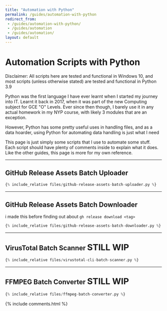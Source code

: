 ```yaml
---
title: "Automation with Python"
permalink: /guides/automation-with-python
redirect_from:
 - /guides/automation-with-python/
 - /guides/automation
 - /guides/automation/
layout: default
---
```

# Automation Scripts with Python 

Disclaimer: All scripts here are tested and functional in Windows 10, and most scripts (unless otherwise stated) are tested and functional in Python 3.9

Python was the first language I have ever learnt when I started my journey into IT. Learnt it back in 2017, when it was part of the new Computing subject for GCE "O" Levels. Ever since then though, I barely use it in any actual homework in my NYP course, with likely 3 modules that are an exception.

However, Python has some pretty useful uses in handling files, and as a data hoarder, using Python for automating data handling is just what I need

This page is just simply some scripts that I use to automate some stuff. Each script should have plenty of comments inside to explain what it does. Like the other guides, this page is more for my own reference.
<hr>

## GitHub Release Assets Batch **Uploader**
``` py
{% include_relative files/github-release-assets-batch-uploader.py %}
```
<hr>

## GitHub Release Assets Batch **Downloader**
i made this before finding out about `gh release download <tag>`
``` py
{% include_relative files/github-release-assets-batch-downloader.py %}
```
<hr>

## VirusTotal Batch Scanner <span style="font-size:130%">STILL WIP</span>
``` py
{% include_relative files/virustotal-cli-batch-scanner.py %}
```
<hr>

## FFMPEG Batch Converter <span style="font-size:130%">STILL WIP</span>
``` py
{% include_relative files/ffmpeg-batch-converter.py %}
```

{% include comments.html %}